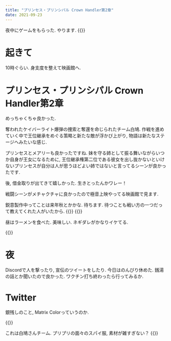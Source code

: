 ```yaml
---
title: "プリンセス・プリンシパル Crown Handler第2章"
date: 2021-09-23
---
```


夜中にゲームをもらった. やります.
{{<tweet user="dango_bot" id="1440335677481127946">}}

# 起きて
10時ぐらい. 身支度を整えて映画館へ.

# プリンセス・プリンシパル Crown Handler第2章
めっちゃくちゃ良かった.

奪われたケイバーライト爆弾の捜索と奪還を命じられたチーム白鳩. 作戦を進めていく中で王位継承をめぐる策略と新たな敵が浮かび上がり, 物語は新たなステージへみたいな感じ.

プリンセスとメアリーも良かったですね. 妹を守る姉として振る舞いながらいつか自身が王女になるために, 王位継承権第二位である彼女を出し抜かないといけないプリンセスが自分は人が思うほどよい姉ではないと言ってるシーンが良かったです.

後, 借金取りが出てきて嬉しかった. 生きとったんかワレー！

戦闘シーンがメチャクチャに良かったので極音上映やってる映画館で見ます.

鋭意製作中ってことは来年秋とかかな. 待ちます. 待つことも戦い方の一つだって教えてくれた人がいたから.
{{<tweet user="dango_bot" id="1440917430650376192">}}
{{<tweet user="dango_bot" id="1440959132811423744">}}

昼はラーメンを食べた. 美味しい. ネギダレがかなりイケてる.

{{<tweet user="dango_bot" id="1441320828218474497">}}

# 夜
Discordで人を撃ったり, 宣伝のツイートをしたり. 今日はのんびり休めた. 銭湯の話とか聞いたので良かった. ワクチン打ち終わったら行ってみるか.

# Twitter
銀残しのこと, Matrix Colorっていうのか.

{{<tweet user="dango_bot" id="1440954978277871619">}}


これは白鳩さんチーム. プリプリの面々のスパイ服, 素材が雑すぎない？
{{<tweet user="dango_bot" id="1440944573925052420">}}